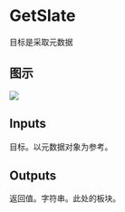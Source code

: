 # GetSlate

目标是采取元数据

## 图示

![]($-20221218-21093878.png)

## Inputs

目标。以元数据对象为参考。  

## Outputs

返回值。字符串。此处的板块。
